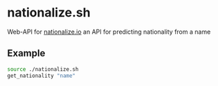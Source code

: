 # nationalize.sh
Web-API for [nationalize.io](https://nationalize.io) an API for predicting nationality from a name

## Example
```bash
source ./nationalize.sh
get_nationality "name"
```
